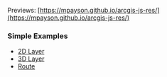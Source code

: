 Previews: [https://mpayson.github.io/arcgis-js-res/](https://mpayson.github.io/arcgis-js-res/)

### Simple Examples
  - [2D Layer](/simple/2dLayer.html)
  - [3D Layer](/simple/3dLayer.html)
  - [Route](/simple/Route.html)
